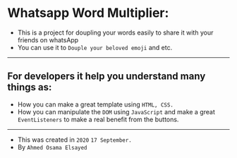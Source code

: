 # Whatsapp Word Multiplier:

- This is a project for doupling your words easily to share it with your friends on whatsApp
- You can use it to ```Douple your beloved emoji``` and etc.
----
## For developers it help you understand many things as:
- How you can make a great template using ```HTML, CSS.```
- How you can manipulate the ```DOM``` using ```JavaScript``` and make a great ```EventListeners``` to make a real benefit from the buttons.

---

- This was created in ```2020``` ```17 September.```
- By ```Ahmed Osama Elsayed```
